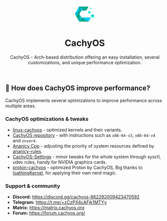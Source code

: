 <div align="center">
  <img src="https://github.com/CachyOS/calamares-config/blob/grub-3.2/etc/calamares/branding/cachyos/logo.png" width="64" alt="CachyOS logo"></img>
  <br/>
  <h1 align="center">CachyOS</h1>
  <p align="center">CachyOS - Arch-based distribution offering an easy installation, several customizations, and unique performance optimization. </p>
</div>
<br />

## :rocket: How does CachyOS improve performance?
CachyOS implements several optimizations to improve performance across multiple areas.
### CachyOS optimizations & tweaks
- [linux-cachyos](https://github.com/CachyOS/linux-cachyos) - optimized kernels and their variants.
- [CachyOS repository](https://github.com/CachyOS/linux-cachyos#cachyos-repositories) - with instructions such as `x86-64-v3`, `x86-64-v4` and `znver4`.
- [Ananicy Cpp](https://gitlab.com/ananicy-cpp/ananicy-cpp) - adjusting the priority of system resources defined by [ananicy-rules](https://github.com/CachyOS/ananicy-rules).
- [CachyOS-Settings](https://github.com/CachyOS/CachyOS-Settings) - minor tweaks for the whole system through sysctl, udev rules, handy for NVIDIA graphics cards.
- [proton-cachyos](https://github.com/CachyOS/proton-cachyos) - optimized Proton by CachyOS, Big thanks to [loathingKernel](https://github.com/loathingKernel), for applying their own nerd magic.

### Support & community
- **Discord:** https://discord.gg/cachyos-862292009423470592
- **Telegram:** https://t.me/+zCzPX4cAFjk1MTYy
- **Matrix:** https://matrix.cachyos.org
- **Forum:** https://forum.cachyos.org/
